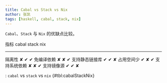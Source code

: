 ```yaml
---
title: Cabal vs Stack vs Nix
author: 张凯
tags: [haskell, cabal, stack, nix]
---
```


`Cabal`、`Stack` 与 `Nix` 的优缺点比较。

<!--more-->

指标           cabal     stack  nix
------------   --------  -----  -----
隔离性         ✘         ✔      ✔
免编译依赖     ✘         ✘      ✔
支持静态链接库 ✔         ✔      ✘
占用空间少     ✔         ✘      ✔
支持系统依赖   ✘         ✘      ✔
支持镜像源     ✔         ✔      ✘

: `cabal` vs `stack` vs `nix` {#tbl:cabalStackNix}
